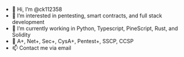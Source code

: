 - 👋 Hi, I’m @ck112358
- 👀 I’m interested in pentesting, smart contracts, and full stack development
- 🌱 I’m currently working in Python, Typescript, PineScript, Rust, and Solidity
- 🦉 A+, Net+, Sec+, CysA+, Pentest+, SSCP, CCSP
- 📫 Contact me via email

<!---
ck112358/ck112358 is a ✨ special ✨ repository because its `README.md` (this file) appears on your GitHub profile.
You can click the Preview link to take a look at your changes.
--->
